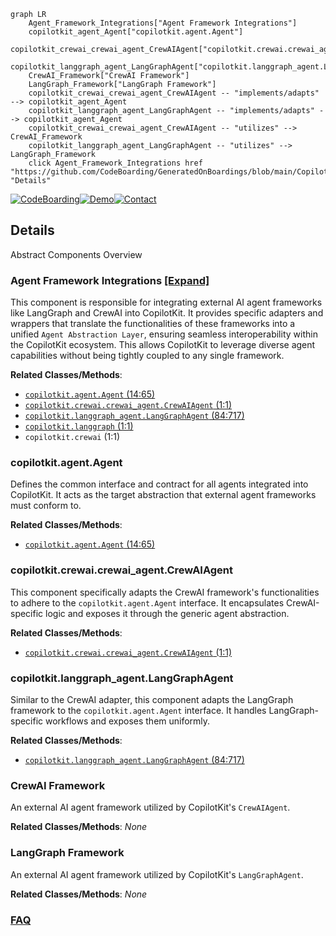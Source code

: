 ```mermaid
graph LR
    Agent_Framework_Integrations["Agent Framework Integrations"]
    copilotkit_agent_Agent["copilotkit.agent.Agent"]
    copilotkit_crewai_crewai_agent_CrewAIAgent["copilotkit.crewai.crewai_agent.CrewAIAgent"]
    copilotkit_langgraph_agent_LangGraphAgent["copilotkit.langgraph_agent.LangGraphAgent"]
    CrewAI_Framework["CrewAI Framework"]
    LangGraph_Framework["LangGraph Framework"]
    copilotkit_crewai_crewai_agent_CrewAIAgent -- "implements/adapts" --> copilotkit_agent_Agent
    copilotkit_langgraph_agent_LangGraphAgent -- "implements/adapts" --> copilotkit_agent_Agent
    copilotkit_crewai_crewai_agent_CrewAIAgent -- "utilizes" --> CrewAI_Framework
    copilotkit_langgraph_agent_LangGraphAgent -- "utilizes" --> LangGraph_Framework
    click Agent_Framework_Integrations href "https://github.com/CodeBoarding/GeneratedOnBoardings/blob/main/CopilotKit/Agent_Framework_Integrations.md" "Details"
```

[![CodeBoarding](https://img.shields.io/badge/Generated%20by-CodeBoarding-9cf?style=flat-square)](https://github.com/CodeBoarding/CodeBoarding)[![Demo](https://img.shields.io/badge/Try%20our-Demo-blue?style=flat-square)](https://www.codeboarding.org/demo)[![Contact](https://img.shields.io/badge/Contact%20us%20-%20contact@codeboarding.org-lightgrey?style=flat-square)](mailto:contact@codeboarding.org)

## Details

Abstract Components Overview

### Agent Framework Integrations [[Expand]](./Agent_Framework_Integrations.md)
This component is responsible for integrating external AI agent frameworks like LangGraph and CrewAI into CopilotKit. It provides specific adapters and wrappers that translate the functionalities of these frameworks into a unified `Agent Abstraction Layer`, ensuring seamless interoperability within the CopilotKit ecosystem. This allows CopilotKit to leverage diverse agent capabilities without being tightly coupled to any single framework.


**Related Classes/Methods**:

- <a href="https://github.com/CopilotKit/CopilotKit/blob/main/sdk-python/copilotkit/agent.py#L14-L65" target="_blank" rel="noopener noreferrer">`copilotkit.agent.Agent` (14:65)</a>
- <a href="https://github.com/CopilotKit/CopilotKit/blob/main/sdk-python/copilotkit/crewai/crewai_agent.py#L1-L1" target="_blank" rel="noopener noreferrer">`copilotkit.crewai.crewai_agent.CrewAIAgent` (1:1)</a>
- <a href="https://github.com/CopilotKit/CopilotKit/blob/main/sdk-python/copilotkit/langgraph_agent.py#L84-L717" target="_blank" rel="noopener noreferrer">`copilotkit.langgraph_agent.LangGraphAgent` (84:717)</a>
- <a href="https://github.com/CopilotKit/CopilotKit/blob/main/sdk-python/copilotkit/langgraph.py#L1-L1" target="_blank" rel="noopener noreferrer">`copilotkit.langgraph` (1:1)</a>
- `copilotkit.crewai` (1:1)


### copilotkit.agent.Agent
Defines the common interface and contract for all agents integrated into CopilotKit. It acts as the target abstraction that external agent frameworks must conform to.


**Related Classes/Methods**:

- <a href="https://github.com/CopilotKit/CopilotKit/blob/main/sdk-python/copilotkit/agent.py#L14-L65" target="_blank" rel="noopener noreferrer">`copilotkit.agent.Agent` (14:65)</a>


### copilotkit.crewai.crewai_agent.CrewAIAgent
This component specifically adapts the CrewAI framework's functionalities to adhere to the `copilotkit.agent.Agent` interface. It encapsulates CrewAI-specific logic and exposes it through the generic agent abstraction.


**Related Classes/Methods**:

- <a href="https://github.com/CopilotKit/CopilotKit/blob/main/sdk-python/copilotkit/crewai/crewai_agent.py#L1-L1" target="_blank" rel="noopener noreferrer">`copilotkit.crewai.crewai_agent.CrewAIAgent` (1:1)</a>


### copilotkit.langgraph_agent.LangGraphAgent
Similar to the CrewAI adapter, this component adapts the LangGraph framework to the `copilotkit.agent.Agent` interface. It handles LangGraph-specific workflows and exposes them uniformly.


**Related Classes/Methods**:

- <a href="https://github.com/CopilotKit/CopilotKit/blob/main/sdk-python/copilotkit/langgraph_agent.py#L84-L717" target="_blank" rel="noopener noreferrer">`copilotkit.langgraph_agent.LangGraphAgent` (84:717)</a>


### CrewAI Framework
An external AI agent framework utilized by CopilotKit's `CrewAIAgent`.


**Related Classes/Methods**: _None_

### LangGraph Framework
An external AI agent framework utilized by CopilotKit's `LangGraphAgent`.


**Related Classes/Methods**: _None_



### [FAQ](https://github.com/CodeBoarding/GeneratedOnBoardings/tree/main?tab=readme-ov-file#faq)